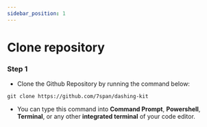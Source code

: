 ```yaml
---
sidebar_position: 1
---
```


# Clone repository

### Step 1

- Clone the Github Repository by running the command below:

```
git clone https://github.com/7span/dashing-kit
```

- You can type this command into **Command Prompt**, **Powershell**, **Terminal**, or any other **integrated terminal** of your code editor.
